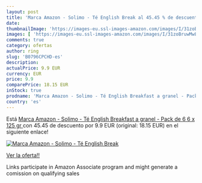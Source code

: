 ```yaml
---
layout: post
title: 'Marca Amazon - Solimo - Té English Break al 45.45 % de descuento'
date: 
thumbnailImage: 'https://images-eu.ssl-images-amazon.com/images/I/31zoBruwMwL._SL200_.jpg'
images: [ 'https://images-eu.ssl-images-amazon.com/images/I/31zoBruwMwL._SL200_.jpg' ]
comments: true
category: ofertas
author: ring
slug: 'B0796CPCHD-es'
description:
actualPrice: 9.9 EUR
currency: EUR
price: 9.9
comparePrice: 18.15 EUR
inStock: true
prodname: 'Marca Amazon - Solimo - Té English Breakfast a granel - Pack de 6   6 x 125 gr '
country: 'es'
---
```


Está [Marca Amazon - Solimo - Té English Breakfast a granel - Pack de 6   6 x 125 gr ](https://www.amazon.es/dp/B0796CPCHD/?tag=tolees-21) con 45.45 de descuento por 9.9 EUR (original: 18.15 EUR) en el siguiente enlace!

[![Marca Amazon - Solimo - Té English Break](https://images-eu.ssl-images-amazon.com/images/I/31zoBruwMwL._SL200_.jpg)](https://www.amazon.es/dp/B0796CPCHD/?tag=tolees-21)

[Ver la oferta!!](https://www.amazon.es/dp/B0796CPCHD/?tag=tolees-21)

Links participate in Amazon Associate program and might generate a comission on qualifying sales


